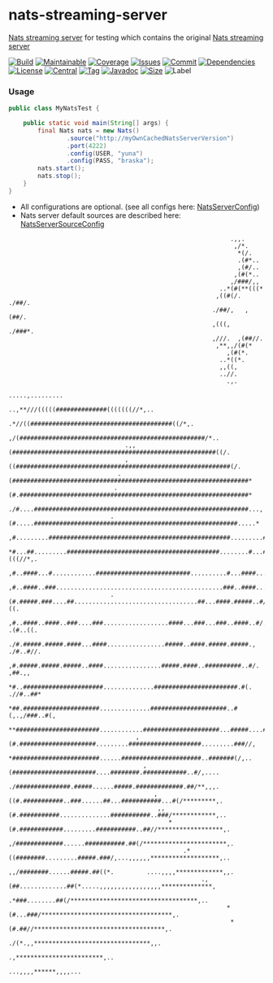 # nats-streaming-server

[Nats streaming server](https://github.com/nats-io/nats-streaming-server) for testing which contains the
original [Nats streaming server](https://github.com/nats-io/nats-streaming-server)

[![Build][build_shield]][build_link]
[![Maintainable][maintainable_shield]][maintainable_link]
[![Coverage][coverage_shield]][coverage_link]
[![Issues][issues_shield]][issues_link]
[![Commit][commit_shield]][commit_link]
[![Dependencies][dependency_shield]][dependency_link]
[![License][license_shield]][license_link]
[![Central][central_shield]][central_link]
[![Tag][tag_shield]][tag_link]
[![Javadoc][javadoc_shield]][javadoc_link]
[![Size][size_shield]][size_shield]
![Label][label_shield]

[build_shield]: https://github.com/YunaBraska/nats-streaming-server/workflows/JAVA_CI/badge.svg

[build_link]: https://github.com/YunaBraska/nats-streaming-server/actions?query=workflow%3AJAVA_CI

[maintainable_shield]: https://img.shields.io/codeclimate/maintainability/YunaBraska/nats-streaming-server?style=flat-square

[maintainable_link]: https://codeclimate.com/github/YunaBraska/nats-streaming-server/maintainability

[coverage_shield]: https://img.shields.io/codeclimate/coverage/YunaBraska/nats-streaming-server?style=flat-square

[coverage_link]: https://codeclimate.com/github/YunaBraska/nats-streaming-server/test_coverage

[issues_shield]: https://img.shields.io/github/issues/YunaBraska/nats-streaming-server?style=flat-square

[issues_link]: https://github.com/YunaBraska/nats-streaming-server/commits/master

[commit_shield]: https://img.shields.io/github/last-commit/YunaBraska/nats-streaming-server?style=flat-square

[commit_link]: https://github.com/YunaBraska/nats-streaming-server/issues

[license_shield]: https://img.shields.io/github/license/YunaBraska/nats-streaming-server?style=flat-square

[license_link]: https://github.com/YunaBraska/nats-streaming-server/blob/master/LICENSE

[dependency_shield]: https://img.shields.io/librariesio/github/YunaBraska/nats-streaming-server?style=flat-square

[dependency_link]: https://libraries.io/github/YunaBraska/nats-streaming-server

[central_shield]: https://img.shields.io/maven-central/v/berlin.yuna/nats-streaming-server?style=flat-square

[central_link]:https://search.maven.org/artifact/berlin.yuna/nats-streaming-server

[tag_shield]: https://img.shields.io/github/v/tag/YunaBraska/nats-streaming-server?style=flat-square

[tag_link]: https://github.com/YunaBraska/nats-streaming-server/releases

[javadoc_shield]: https://javadoc.io/badge2/berlin.yuna/nats-streaming-server/javadoc.svg?style=flat-square

[javadoc_link]: https://javadoc.io/doc/berlin.yuna/nats-streaming-server

[size_shield]: https://img.shields.io/github/repo-size/YunaBraska/nats-streaming-server?style=flat-square

[label_shield]: https://img.shields.io/badge/Yuna-QueenInside-blueviolet?style=flat-square

[gitter_shield]: https://img.shields.io/gitter/room/YunaBraska/nats-streaming-server?style=flat-square

[gitter_link]: https://gitter.im/nats-streaming-server/Lobby

### Usage

```java
public class MyNatsTest {

    public static void main(String[] args) {
        final Nats nats = new Nats()
                .source("http://myOwnCachedNatsServerVersion")
                .port(4222)
                .config(USER, "yuna")
                .config(PASS, "braska");
        nats.start();
        nats.stop();
    }
}
```

* All configurations are optional. (see all configs
  here: [NatsServerConfig](https://github.com/YunaBraska/nats-streaming-server/blob/master/src/main/java/berlin/yuna/natsserver/config/NatsServerConfig.java))
* Nats server default sources are described
  here: [NatsServerSourceConfig](https://github.com/YunaBraska/nats-streaming-server/blob/master/src/main/java/berlin/yuna/natsserver/config/NatsServerSourceConfig.java)

```
                                                             .,,.                                                             
                                                              ,/*.                                                            
                                                               *(/.                                                           
                                                               .(#*..                                                         
                                                               ,(#/..                                                         
                                                              ,(#(*..                                                         
                                                             ,/###/,,                                                         
                                                          ..*(#(**(((*                                                        
                                                         ,((#(/. ./##/.                                                       
                                                        ./##/,   ,(##/.                                                       
                                                        ,(((,   ./###*.                                                       
                                                        ,///.  ,(##//.                                                        
                                                         ,**,,/(#(*                                                           
                                                            ,(#(*.                                                            
                                                          ..*((*.                                                             
                                                          ,,((,                                                               
                                                          ..//.                                                               
                                                            .,.                                                               
                                                         .....,.........                                                      
                                            ..,**///(((((##############(((((((//*,..                                          
                                       .*//((#######################################((/*,.                                    
                                    ,/(###################################################/*..                                
                                .,,(########################################################((/.                              
                                ,((###########################################################(/.                             
                              .(#################################################################*                            
                             .(#.###############################################################*                           
                            ./#....###########################################################...,                          
                            .(#.....########################################################.....*                          
                            ,#.........##################################################.........#/.                         
                            *#...##.........##########################################........#...##(((//*,.                  
                            ,#..####...#............##########################..........#...####..........##/..               
                            ,#..####..###..............................................###..####...........##**               
                            .(#.#####.###....##..................................##...####.#####..#/,,,,/##..((.              
                             ,#..####..####..###....###..................####...###...###..####..#/.    .(#..((.              
                             ./#.#####.#####.####...####................#####..####.#####.#####.,    ./#..#//.              
                              ,#.#####.#####.#####..####................#####.####..##########..#/.    ,##.,,               
                               *#..######################..............#######################.#(.  .//#..##*                 
                                *##.#####################..............#####################..#(,.,/###..#(,                  
                                 **#######################............#####################...#####....##*.                   
                                   ,(#.#####################.........####################.........###//,                      
                                    *########################......######################..#######(/,..                       
                                     ,(#######################....########.############..#/,....                              
                                      ./###############.#####......#####.#############.##/**,,,.                              
                                        ,((#.###########..###......##...###########...#(/*********,.                          
                                         ,,(#.###########..............###########..###/************,..                       
                                            *(#.############.........###########..##//******************,.                    
                                              ,/#############......###########.##(/***********************,.                  
                                                .*((########.........#####.###/,...,,,,,,*******************,..               
                                                  ,,/########......#####.##((*.         ....,,,,*************,,.              
                                                     .,(##.............##(*.....,,,,,,,,,,,,,,,,,**************,              
                                                        .*###........##(/***********************************,..               
                                                            *(#...###/************************************,.                  
                                                             *(#.##//************************************,.                   
                                                              ./(*.,,********************************,,.                      
                                                                       .,************************,..                          
                                                                           ...,,,,******,,,,...                           
```
